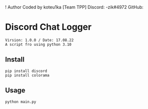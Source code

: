 ! Author
	Coded by koteu1ka [Team TPP]
	Discord: -zik#4972
	GitHub: 

# Discord Сhat Logger
	Virsion: 1.0.0 / Date: 17.08.22
	A script fro using python 3.10

## Install
	pip install discord
	pip install colorama
## Usage
	python main.py
